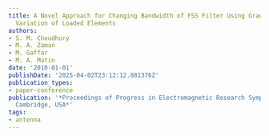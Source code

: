 ```yaml
---
title: A Novel Approach for Changing Bandwidth of FSS Filter Using Gradual Circumferential
  Variation of Loaded Elements
authors:
- S. M. Choudhury
- M. A. Zaman
- M. Gaffar
- M. A. Matin
date: '2010-01-01'
publishDate: '2025-04-02T23:12:12.881376Z'
publication_types:
- paper-conference
publication: '*Proceedings of Progress in Electromagnetic Research Symposium PIERS,
  Cambridge, USA*'
tags:
- antenna
---
```

